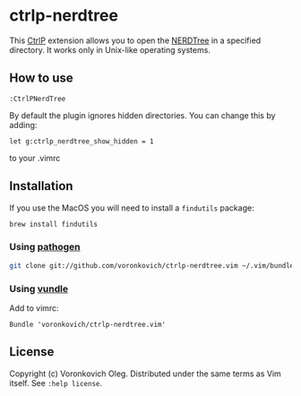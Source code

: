 # ctrlp-nerdtree

This [CtrlP](https://github.com/ctrlpvim/ctrlp.vim) extension allows you to open the [NERDTree](https://github.com/scrooloose/nerdtree) in a specified directory. It works only in Unix-like operating systems.

## How to use

``` vim
:CtrlPNerdTree
```

By default the plugin ignores hidden directories. You can change this by adding:

```vim
let g:ctrlp_nerdtree_show_hidden = 1
```

to your .vimrc

## Installation

If you use the MacOS you will need to install a `findutils` package:

```sh
brew install findutils
```

### Using [pathogen](https://github.com/tpope/vim-pathogen)

``` sh
git clone git://github.com/voronkovich/ctrlp-nerdtree.vim ~/.vim/bundle/ctrlp-nerdtree.vim
```

### Using [vundle](https://github.com/gmarik/vundle)

Add to vimrc:

``` vim
Bundle 'voronkovich/ctrlp-nerdtree.vim'
```

## License

Copyright (c) Voronkovich Oleg.  Distributed under the same terms as Vim itself.
See `:help license`.

